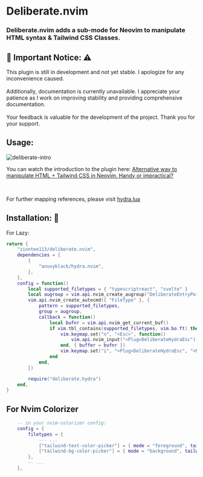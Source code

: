 # Deliberate.nvim

### Deliberate.nvim adds a sub-mode for Neovim to manipulate HTML syntax & Tailwind CSS Classes.

## 📣 Important Notice: ⚠️

This plugin is still in development and not yet stable. I apologize for any inconvenience caused.
<br/>
<br/>
Additionally, documentation is currently unavailable. I appreciate your patience as I work on improving stability and providing comprehensive documentation.
<br/>
<br/>
Your feedback is valuable for the development of the project. Thank you for your support.

## Usage:

![deliberate-intro](https://github.com/ziontee113/deliberate.nvim/assets/102876811/17b8001a-5a4a-469f-8a90-f2b42e74f006)

You can watch the introduction to the plugin here: [Alternative way to manipulate HTML + Tailwind CSS in Neovim. Handy or impractical?](https://youtu.be/eWRoxJatH8A)

<br/>

For further mapping references, please visit [hydra.lua](https://github.com/ziontee113/deliberate.nvim/blob/master/lua/deliberate/hydra.lua)

## Installation: 💾

For Lazy:

```lua
return {
    "ziontee113/deliberate.nvim",
    dependencies = {
        {
            "anuvyklack/hydra.nvim",
        },
    },
    config = function()
        local supported_filetypes = { "typescriptreact", "svelte" }
        local augroup = vim.api.nvim_create_augroup("DeliberateEntryPoint", { clear = true })
        vim.api.nvim_create_autocmd({ "FileType" }, {
            pattern = supported_filetypes,
            group = augroup,
            callback = function()
                local bufnr = vim.api.nvim_get_current_buf()
                if vim.tbl_contains(supported_filetypes, vim.bo.ft) then
                    vim.keymap.set("n", "<Esc>", function()
                        vim.api.nvim_input("<Plug>DeliberateHydraEsc")
                    end, { buffer = bufnr })
                    vim.keymap.set("i", "<Plug>DeliberateHydraEsc", "<Nop>", {})
                end
            end,
        })

        require("deliberate.hydra")
    end,
}
```

## For Nvim Colorizer

```lua
    -- in your nvim-colorizer config:
    config = {
        filetypes = {
            --- ...
            ["tailwind-text-color-picker"] = { mode = "foreground", tailwind = true },
            ["tailwind-bg-color-picker"] = { mode = "background", tailwind = true },
        },
        -- ...
    },
```
